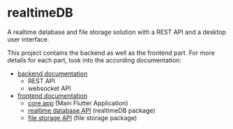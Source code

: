 # realtimeDB

A realtime database and file storage solution with a REST API and a desktop user interface.

This project contains the backend as well as the frontend part.
For more details for each part, look into the according documentation:

- [backend documentation](./backend/README.md)
    - REST API
    - websocket API
- [frontend documentation](./frontend/README.md)
    - [core app](./frontend/core_app/README.md) (Main Flutter Application)
    - [realtime database API](./frontend/realtime_api/README.md) (realtimeDB package)
    - [file storage API](./frontend/filestorage_api/README.md) (file storage package)
